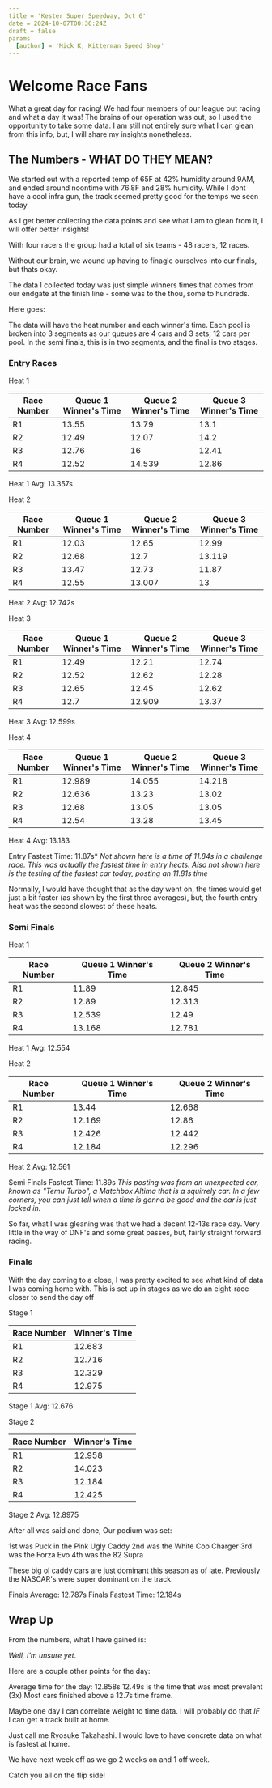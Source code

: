 ```yaml
---
title = 'Kester Super Speedway, Oct 6'
date = 2024-10-07T00:36:24Z
draft = false
params
  [author] = 'Mick K, Kitterman Speed Shop'
---
```


# Welcome Race Fans
What a great day for racing! We had four members of our league out racing and what a day it was!
The brains of our operation was out, so I used the opportunity to take some data.
I am still not entirely sure what I can glean from this info, but, I will share my insights nonetheless.

## The Numbers - WHAT DO THEY MEAN?
We started out with a reported temp of 65F at 42% humidity around 9AM, and ended around noontime with 76.8F and 28% humidity.
While I dont have a cool infra gun, the track seemed pretty good for the temps we seen today

As I get better collecting the data points and see what I am to glean from it, I will offer better insights!

With four racers the group had a total of six teams - 48 racers, 12 races. 

Without our brain, we wound up having to finagle ourselves into our finals, but thats okay.

The data I collected today was just simple winners times that comes from our endgate at the finish line - some was to the thou, some to hundreds. 

Here goes:

The data will have the heat number and each winner's time. Each pool is broken into 3 segments as our queues are 4 cars and 3 sets, 12 cars per pool. 
In the semi finals, this is in two segments, and the final is two stages. 
### Entry Races

Heat 1

| Race Number | Queue 1 Winner's Time | Queue 2 Winner's Time | Queue 3 Winner's Time |
| -- | -- | -- | -- |
| R1 | 13.55 | 13.79 | 13.1 |
| R2 | 12.49 | 12.07 | 14.2 |
| R3 | 12.76 | 16 | 12.41 |
| R4 | 12.52 | 14.539 | 12.86 |

Heat 1 Avg: 13.357s

Heat 2

| Race Number | Queue 1 Winner's Time | Queue 2 Winner's Time | Queue 3 Winner's Time |
| -- | -- | -- | -- |
| R1 | 12.03 | 12.65 | 12.99 |
| R2 | 12.68 | 12.7 | 13.119 |
| R3 | 13.47 | 12.73 | 11.87 |
| R4 | 12.55 | 13.007 | 13 |

Heat 2 Avg: 12.742s

Heat 3

| Race Number | Queue 1 Winner's Time | Queue 2 Winner's Time | Queue 3 Winner's Time |
| -- | -- | -- | -- |
| R1 | 12.49 | 12.21 | 12.74 |
| R2 | 12.52 | 12.62 | 12.28 |
| R3 | 12.65 | 12.45 | 12.62 |
| R4 | 12.7 | 12.909 | 13.37 |

Heat 3 Avg: 12.599s

Heat 4

| Race Number | Queue 1 Winner's Time | Queue 2 Winner's Time | Queue 3 Winner's Time |
| -- | -- | -- | -- |
| R1 | 12.989 | 14.055 | 14.218 |
| R2 | 12.636 | 13.23 | 13.02 |
| R3 | 12.68 | 13.05 | 13.05 |
| R4 | 12.54 | 13.28 | 13.45 |

Heat 4 Avg: 13.183


Entry Fastest Time: 11.87s*
*Not shown here is a time of 11.84s in a challenge race. This was actually the fastest time in entry heats.*
*Also not shown here is the testing of the fastest car today, posting an 11.81s time*

Normally, I would have thought that as the day went on, the times would get just a bit faster (as shown by the first three averages), but, the fourth entry heat was the second slowest of these heats. 

### Semi Finals

Heat 1

| Race Number | Queue 1 Winner's Time | Queue 2 Winner's Time |
| -- | -- | -- |
| R1 | 11.89 | 12.845 |
| R2 | 12.89 | 12.313 |
| R3 | 12.539 | 12.49 |
| R4 | 13.168 | 12.781 |

Heat 1 Avg: 12.554

Heat 2

| Race Number | Queue 1 Winner's Time | Queue 2 Winner's Time |
| -- | -- | -- |
| R1 | 13.44 | 12.668 |
| R2 | 12.169 | 12.86 |
| R3 | 12.426 | 12.442 |
| R4 | 12.184 | 12.296 |

Heat 2 Avg: 12.561

Semi Finals Fastest Time: 11.89s
*This posting was from an unexpected car, known as "Temu Turbo", a Matchbox Altima that is a squirrely car. In a few corners, you can just tell when a time is gonna be good and the car is just locked in.*

So far, what I was gleaning was that we had a decent 12-13s race day. Very little in the way of DNF's and some great passes, but, fairly straight forward racing.

### Finals
With the day coming to a close, I was pretty excited to see what kind of data I was coming home with. 
This is set up in stages as we do an eight-race closer to send the day off

Stage 1

| Race Number | Winner's Time |
| -- | -- |
| R1 | 12.683 |
| R2 | 12.716 |
| R3 | 12.329 |
| R4 | 12.975 |

Stage 1 Avg: 12.676

Stage 2

| Race Number | Winner's Time |
| -- | -- |
| R1 | 12.958 |
| R2 | 14.023 |
| R3 | 12.184 |
| R4 | 12.425 |

Stage 2 Avg: 12.8975


After all was said and done, Our podium was set:

1st was Puck in the Pink Ugly Caddy
2nd was the White Cop Charger
3rd was the Forza Evo
4th was the 82 Supra


These big ol caddy cars are just dominant this season as of late. Previously the NASCAR's were super dominant on the track. 

Finals Average: 12.787s
Finals Fastest Time: 12.184s

## Wrap Up

From the numbers, what I have gained is:

*Well, I'm unsure yet*.

Here are a couple other points for the day:

Average time for the day: 12.858s
12.49s is the time that was most prevalent (3x)
Most cars finished above a 12.7s time frame. 

Maybe one day I can correlate weight to time data. I will probably do that *IF* I can get a track built at home.

Just call me Ryosuke Takahashi. I would love to have concrete data on what is fastest at home.

We have next week off as we go 2 weeks on and 1 off week. 

Catch you all on the flip side!
